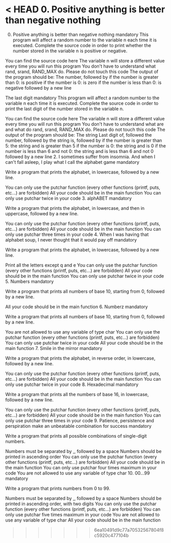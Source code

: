 < HEAD
0. Positive anything is better than negative nothing
=======
0. Positive anything is better than negative nothing mandatory
This program will affect a random number to the variable n each time it is executed. Complete the source code in order to print whether the number stored in the variable n is positive or negative.

You can find the source code here The variable n will store a different value every time you will run this program You don't have to understand what rand, srand, RAND_MAX do. Please do not touch this code The output of the program should be: The number, followed by if the number is greater than 0: is positive if the number is 0: is zero if the number is less than 0: is negative followed by a new line

The last digit mandatory
This program will affect a random number to the variable n each time it is executed. Complete the source code in order to print the last digit of the number stored in the variable n.

You can find the source code here The variable n will store a different value every time you will run this program You don't have to understand what are and what do rand, srand, RAND_MAX do. Please do not touch this code The output of the program should be: The string Last digit of, followed the number, followed by the string is, followed by if the number is greater than 5: the string and is greater than 5 if the number is 0: the string and is 0 if the number is less than 6 and not 0: the string and is less than 6 and not 0 followed by a new line 2. I sometimes suffer from insomnia. And when I can't fall asleep, I play what I call the alphabet game mandatory

Write a program that prints the alphabet, in lowercase, followed by a new line.

You can only use the putchar function (every other functions (printf, puts, etc...) are forbidden) All your code should be in the main function You can only use putchar twice in your code 3. alphABET mandatory

Write a program that prints the alphabet, in lowercase, and then in uppercase, followed by a new line.

You can only use the putchar function (every other functions (printf, puts, etc...) are forbidden) All your code should be in the main function You can only use putchar three times in your code 4. When I was having that alphabet soup, I never thought that it would pay off mandatory

Write a program that prints the alphabet, in lowercase, followed by a new line.

Print all the letters except q and e You can only use the putchar function (every other functions (printf, puts, etc...) are forbidden) All your code should be in the main function You can only use putchar twice in your code 5. Numbers mandatory

Write a program that prints all numbers of base 10, starting from 0, followed by a new line.

All your code should be in the main function 6. Numberz mandatory

Write a program that prints all numbers of base 10, starting from 0, followed by a new line.

You are not allowed to use any variable of type char You can only use the putchar function (every other functions (printf, puts, etc...) are forbidden) You can only use putchar twice in your code All your code should be in the main function 7. Smile in the mirror mandatory

Write a program that prints the alphabet, in reverse order, in lowercase, followed by a new line.

You can only use the putchar function (every other functions (printf, puts, etc...) are forbidden) All your code should be in the main function You can only use putchar twice in your code 8. Hexadecimal mandatory

Write a program that prints all the numbers of base 16, in lowercase, followed by a new line.

You can only use the putchar function (every other functions (printf, puts, etc...) are forbidden) All your code should be in the main function You can only use putchar three times in your code 9. Patience, persistence and perspiration make an unbeatable combination for success mandatory

Write a program that prints all possible combinations of single-digit numbers.

Numbers must be separated by ,, followed by a space Numbers should be printed in ascending order You can only use the putchar function (every other functions (printf, puts, etc...) are forbidden) All your code should be in the main function You can only use putchar four times maximum in your code You are not allowed to use any variable of type char 10. 00...99 mandatory

Write a program that prints numbers from 0 to 99.

Numbers must be separated by ,, followed by a space Numbers should be printed in ascending order, with two digits You can only use the putchar function (every other functions (printf, puts, etc...) are forbidden) You can only use putchar five times maximum in your code You are not allowed to use any variable of type char All your code should be in the main function
>>>>>>> 6ea10491d9c77a70532567804f8c5920c477104b
